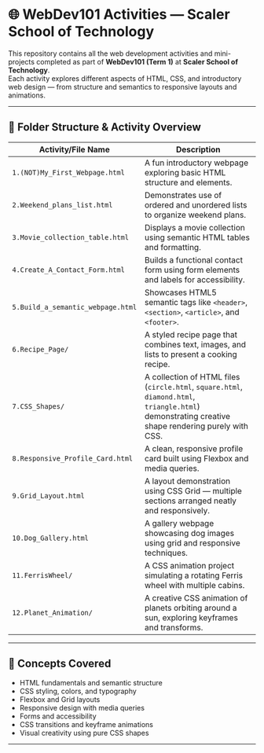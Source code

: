 # 🌐 WebDev101 Activities — Scaler School of Technology

This repository contains all the web development activities and mini-projects completed as part of **WebDev101 (Term 1)** at **Scaler School of Technology**.  
Each activity explores different aspects of HTML, CSS, and introductory web design — from structure and semantics to responsive layouts and animations.

---

## 📁 Folder Structure & Activity Overview

| Activity/File Name | Description |
|---------------------|-------------|
| `1.(NOT)My_First_Webpage.html` | A fun introductory webpage exploring basic HTML structure and elements. |
| `2.Weekend_plans_list.html` | Demonstrates use of ordered and unordered lists to organize weekend plans. |
| `3.Movie_collection_table.html` | Displays a movie collection using semantic HTML tables and formatting. |
| `4.Create_A_Contact_Form.html` | Builds a functional contact form using form elements and labels for accessibility. |
| `5.Build_a_semantic_webpage.html` | Showcases HTML5 semantic tags like `<header>`, `<section>`, `<article>`, and `<footer>`. |
| `6.Recipe_Page/` | A styled recipe page that combines text, images, and lists to present a cooking recipe. |
| `7.CSS_Shapes/` | A collection of HTML files (`circle.html`, `square.html`, `diamond.html`, `triangle.html`) demonstrating creative shape rendering purely with CSS. |
| `8.Responsive_Profile_Card.html` | A clean, responsive profile card built using Flexbox and media queries. |
| `9.Grid_Layout.html` | A layout demonstration using CSS Grid — multiple sections arranged neatly and responsively. |
| `10.Dog_Gallery.html` | A gallery webpage showcasing dog images using grid and responsive techniques. |
| `11.FerrisWheel/` | A CSS animation project simulating a rotating Ferris wheel with multiple cabins. |
| `12.Planet_Animation/` | A creative CSS animation of planets orbiting around a sun, exploring keyframes and transforms. |

---

## 🧠 Concepts Covered

- HTML fundamentals and semantic structure  
- CSS styling, colors, and typography  
- Flexbox and Grid layouts  
- Responsive design with media queries  
- Forms and accessibility  
- CSS transitions and keyframe animations  
- Visual creativity using pure CSS shapes  

---
